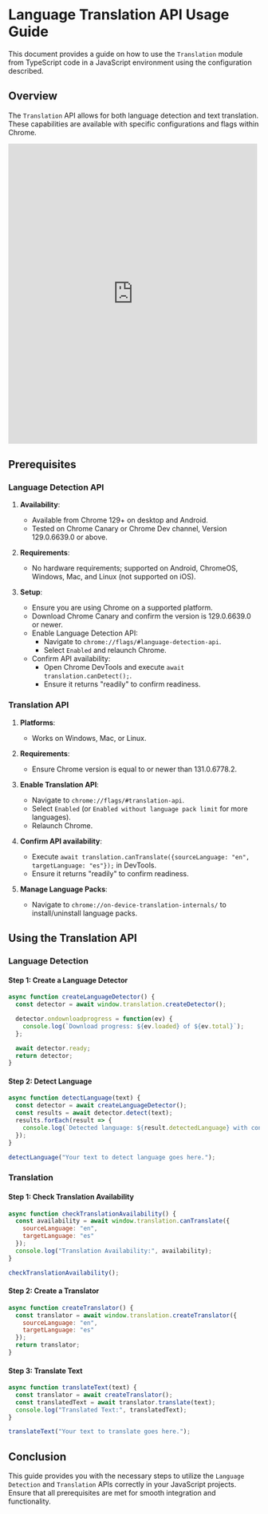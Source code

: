 # Language Translation API Usage Guide

This document provides a guide on how to use the `Translation` module from TypeScript code in a JavaScript environment using the configuration described.

## Overview

The `Translation` API allows for both language detection and text translation. These capabilities are available with specific configurations and flags within Chrome.

<iframe src="http://localhost:4200/tranlate?inIframe=true"
style="border: none;" scrolling="no"
width="99%" height="600"></iframe>

## Prerequisites

### Language Detection API

1. **Availability**:
    - Available from Chrome 129+ on desktop and Android.
    - Tested on Chrome Canary or Chrome Dev channel, Version 129.0.6639.0 or above.

2. **Requirements**:
    - No hardware requirements; supported on Android, ChromeOS, Windows, Mac, and Linux (not supported on iOS).

3. **Setup**:
    - Ensure you are using Chrome on a supported platform.
    - Download Chrome Canary and confirm the version is 129.0.6639.0 or newer.
    - Enable Language Detection API:
        - Navigate to `chrome://flags/#language-detection-api`.
        - Select `Enabled` and relaunch Chrome.
    - Confirm API availability:
        - Open Chrome DevTools and execute `await translation.canDetect();`.
        - Ensure it returns "readily" to confirm readiness.

### Translation API

1. **Platforms**:
    - Works on Windows, Mac, or Linux.

2. **Requirements**:
    - Ensure Chrome version is equal to or newer than 131.0.6778.2.

3. **Enable Translation API**:
    - Navigate to `chrome://flags/#translation-api`.
    - Select `Enabled` (or `Enabled without language pack limit` for more languages).
    - Relaunch Chrome.

4. **Confirm API availability**:
    - Execute `await translation.canTranslate({sourceLanguage: "en", targetLanguage: "es"});` in DevTools.
    - Ensure it returns "readily" to confirm readiness.

5. **Manage Language Packs**:
    - Navigate to `chrome://on-device-translation-internals/` to install/uninstall language packs.

## Using the Translation API

### Language Detection

#### Step 1: Create a Language Detector

```javascript
async function createLanguageDetector() {
  const detector = await window.translation.createDetector();

  detector.ondownloadprogress = function(ev) {
    console.log(`Download progress: ${ev.loaded} of ${ev.total}`);
  };

  await detector.ready;
  return detector;
}
```

#### Step 2: Detect Language

```javascript
async function detectLanguage(text) {
  const detector = await createLanguageDetector();
  const results = await detector.detect(text);
  results.forEach(result => {
    console.log(`Detected language: ${result.detectedLanguage} with confidence: ${result.confidence}`);
  });
}

detectLanguage("Your text to detect language goes here.");
```

### Translation

#### Step 1: Check Translation Availability

```javascript
async function checkTranslationAvailability() {
  const availability = await window.translation.canTranslate({
    sourceLanguage: "en",
    targetLanguage: "es"
  });
  console.log("Translation Availability:", availability);
}

checkTranslationAvailability();
```

#### Step 2: Create a Translator

```javascript
async function createTranslator() {
  const translator = await window.translation.createTranslator({
    sourceLanguage: "en",
    targetLanguage: "es"
  });
  return translator;
}
```

#### Step 3: Translate Text

```javascript
async function translateText(text) {
  const translator = await createTranslator();
  const translatedText = await translator.translate(text);
  console.log("Translated Text:", translatedText);
}

translateText("Your text to translate goes here.");
```

## Conclusion

This guide provides you with the necessary steps to utilize the `Language Detection` and `Translation` APIs correctly in your JavaScript projects. Ensure that all prerequisites are met for smooth integration and functionality.